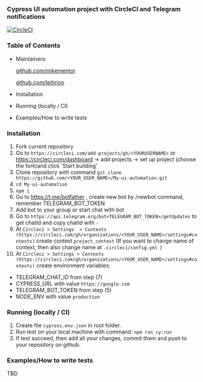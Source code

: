 ### Cypress UI automation project with CircleCI and Telegram notifications
[![CircleCI](https://circleci.com/gh/Leitirion/My-ui-automation/tree/master.svg?style=svg)](https://circleci.com/gh/Leitirion/My-ui-automation/tree/master)

### Table of Contents

- Maintainers:

  [github.com/mikementor](https://github.com/mikementor)

  	
		
  [github.com/leitirion](https://github.com/leitirion)
	 
- Installation
- Running (locally / CI)
- Examples/How to write tests

### Installation
 1. Fork current repository
 2. Go to ```https://circleci.com/add-projects/gh/<YOURUSERNAME>``` or 
https://circleci.com/dashboard -> add projects -> set up project (choose the fork)and click  'Start building'
 3. Clone repository with command ```git clone https://github.com/<YOUR_USER_NAME>/My-ui-automation.git```
 4. ```cd My-ui-automation```
 5. ```npm i```
 6. Go to https://t.me/botfather , create new bot by /newbot command, remember TELEGRAM_BOT_TOKEN
 7. Add bot to your group or start chat with bot 
 8. Go to ```https://api.telegram.org/bot<TELEGRAM_BOT_TOKEN>/getUpdates``` to get chatId and copy chatId with ```-```
 9. At ```Circleci > Settings  > Contexts (https://circleci.com/gh/organizations/<YOUR_USER_NAME>/settings#contexts)``` create context ```project_context``` (If you want to change name of context, then also change name at ```.circleci/config.yml ```)
 10. At ```Circleci > Settings > Contexts (https://circleci.com/gh/organizations/<YOUR_USER_NAME>/settings#contexts)``` create environment variables: 
 - TELEGRAM_CHAT_ID from  step (7)
 - CYPRESS_URL with value ```https://google.com```
 - TELEGRAM_BOT_TOKEN from step (5)
 - NODE_ENV with value ```production```

###  Running (locally / CI)
1. Create file ```cypress.env.json``` in root folder.
2. Run test on your local machine with command: ```npm run cy:run```
3. If test succeed, then add all your changes, commit them and push to your repository on github.


### Examples/How to write tests
TBD
 
